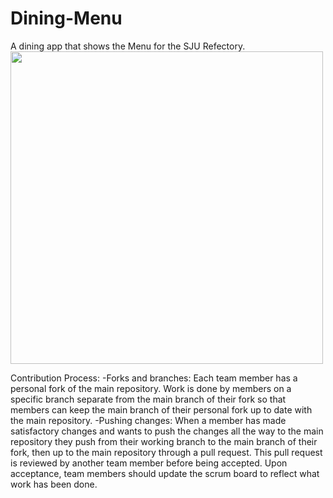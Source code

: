 # Dining-Menu
A dining app that shows the Menu for the SJU Refectory.
<img src="https://user-images.githubusercontent.com/99437824/200611344-6d233ac1-f358-4d5d-a3b3-52ef4b656e55.png" width= "500" height = "500">

Contribution Process:
-Forks and branches: Each team member has a personal fork of the main repository. Work is done by members on a specific branch separate from the main branch of their fork so that members can keep the main branch of their personal fork up to date with the main repository.
-Pushing changes: When a member has made satisfactory changes and wants to push the changes all the way to the main repository they push from their working branch to the main branch of their fork, then up to the main repository through a pull request. This pull request is reviewed by another team member before being accepted. Upon acceptance, team members should update the scrum board to reflect what work has been done.
